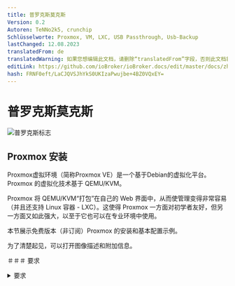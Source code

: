```yaml
---
title: 普罗克斯莫克斯
Version: 0.2
Autoren: TeNNo2k5, crunchip
Schlüsselworte: Proxmox, VM, LXC, USB Passthrough, Usb-Backup
lastChanged: 12.08.2023
translatedFrom: de
translatedWarning: 如果您想编辑此文档，请删除“translatedFrom”字段，否则此文档将再次自动翻译
editLink: https://github.com/ioBroker/ioBroker.docs/edit/master/docs/zh-cn/install/proxmox.md
hash: FRNF0eft/LaCJQVSJhYkS0UKIzaPwujbe+4BZ0VQxEY=
---
```

# 普罗克斯莫克斯
![普罗克斯标志](../../de/install/media/proxmox/Proxmox-logo-860.png)

## Proxmox 安装
Proxmox虚拟环境（简称Proxmox VE）是一个基于Debian的虚拟化平台。 Proxmox 的虚拟化技术基于 QEMU/KVM。

Proxmox 将 QEMU/KVM“打包”在自己的 Web 界面中，从而使管理变得非常容易（并且还支持 Linux 容器 - LXC）。这使得 Proxmox 一方面对初学者友好，但另一方面又如此强大，以至于它也可以在专业环境中使用。

本节展示免费版本（非订阅）Proxmox 的安装和基本配置示例。

为了清楚起见，可以打开图像描述和附加信息。

＃＃＃ 要求
<details><summary>要求</summary>

- 64位CPU
- CPU和主板必须支持Intel VT/AMD-V虚拟化并在BIOS中激活。
- 1 GB RAM（仅适用于 Proxmox） - 根据要操作的虚拟机数量，这里当然需要更多 RAM。因此，建议至少使用 8 GB、最好是 16 GB RAM。

</详情>

### 创建 ISO 映像/可启动 USB 记忆棒
首先，您需要一个 ISO 映像，可以从 [Proxmox下载页面](https://www.proxmox.com/de/downloads/category/iso-images-pve) 下载。

<details><summary>Proxmox 异</summary>

![proxmox-iso](../../de/install/media/proxmox/proxmox-iso.png)

</详情>

安装时，必须使用此 ISO 映像创建可启动 USB 记忆棒。其内存至少应为 2 GB。创建可启动棒的方法有多种，请参阅[准备安装介质](https://pve.proxmox.com/wiki/Prepare_Installation_Media#_instructions_for_windows)

＃＃＃ 安装
必须在 UEFI/BIOS 中配置系统，以便可以从 USB 设备启动。插入 U 盘后，过一会儿就会出现 Proxmox 安装菜单（如果没有，您也可以手动指定 U 盘作为启动介质（在大多数主板上，您可以使用 F8 或 F11 执行此操作）。

**安装 Proxmox VE** 现在只需在安装菜单中选择即可。

<details><summary>安装菜单</summary>

![安装菜单](../../de/install/media/proxmox/installationsmenü.png)

</详情>

下一步是同意使用条款 (EULA)。

<details><summary>猫头鹰</summary>

![猫头鹰](../../de/install/media/proxmox/eula.png)

</详情>

下一步是选择要安装 Proxmox 的硬盘。如果服务器上安装了多个硬盘，请务必选择正确的硬盘！

<details><summary>硬盘的选择</summary>

![磁盘选择](../../de/install/media/proxmox/festplattenauswahl.png)

</详情>

使用**按钮选项**，您还可以为安装硬盘指定其他参数：

<details><summary>高级硬盘选项</summary>

![硬盘选项](../../de/install/media/proxmox/harddisk-options.png)

</详情>

Proxmox 使用 [逻辑卷管理器](https://de.wikipedia.org/wiki/Logical_Volume_Manager) (LVM)。通过此时的扩展选项，可以对 LVM 等进行详细配置。
安装程序创建一个名为 pve 的卷组 (VG) 和名为 root 的附加逻辑卷 (LV)（此处安装了 Proxmox 本身）、数据（存储虚拟机的虚拟磁盘的存储）和交换（此处存储交换文件） ）。

<details><summary>通过高级设置，可以在此处指定某些参数：</summary>

- 文件系统：在这里您可以选择文件系统。这里的默认值是 ext4，在大多数情况下这是一个不错的选择。如果主机系统上有多个可用硬盘（以及大量 RAM），则具有适当 RAID 级别的 zfs 选项在这里有意义。然而，在这种情况下，您应该从根本上处理过 ZFS。
- hdsize：指定 Proxmox 总共应使用的硬盘大小。在这里，您通常选择完整的硬盘大小，除非您想稍后添加更多分区。
- swapsize：确定交换卷的大小。这里的标准与内置内存大小相同，但最小为 4 GB，最大为 8 GB。
- maxroot：指定根卷（Proxmox 本身）的最大大小。 **这里需要提到的是，在基本安装时，后面需要的模板和ISO镜像也存放在这里。**
- minfree：LVM 卷组 pve 上剩余的可用空间。如果磁盘大于 128 GB，则默认保留 16 GB 可用空间（LVM 始终需要一些可用空间来创建快照）。
- maxvz：指定数据卷的最大大小。

</详情>

通常，您可以将所有选项保留为默认设置（即此处未指定任何内容）。这些已经针对大多数安装进行了最佳设置。

为 Proxmox 选择硬盘后，将查询本地化选项（国家/地区、时间和关联的键盘布局）：

<details><summary>本土化</summary>

![地点](../../de/install/media/proxmox/location.png)

</详情>

然后输入 root 用户的密码。此处还要求提供电子邮件地址。用于在出现重要系统消息时向此处指定的地址发送电子邮件。但是，这不一定是真实的电子邮件地址（然后，作为管理员，您将不再通过电子邮件收到重要的系统事件通知）。

<details><summary>密码和电子邮件</summary>

![密码](../../de/install/media/proxmox/password.png)

</详情>

安装程序的下一步涉及网络设置。必须在此处输入静态 IP 地址（无 DHCP）。这包括 IP 地址本身（以 CIDR 表示法）、网关 IP（通常是路由器的 IP 地址）和要使用的 DNS 服务器（在私有环境中通常也是路由器的 IP 地址）。 Proxmox 通常会自动检测网络。

<details><summary>网络</summary>

![网络](../../de/install/media/proxmox/network.png)

</详情>

最后显示安装摘要：

<details><summary>概括</summary>

![概括](../../de/install/media/proxmox/zusammenfassung.png)

</详情>

通过检查设置并单击安装来安装系统。

<details><summary>安装</summary>

![安装](../../de/install/media/proxmox/installation.png)

</详情>

稍等片刻后，安装完成，必须重新启动系统（预先拔出带有 ISO 映像的 USB 记忆棒）。

然后你就会看到终端。此处已显示有关如何访问系统的说明：

<details><summary>安慰</summary>

![安慰](../../de/install/media/proxmox/konsole.png)

</详情>

现在它在浏览器中继续（例如 https://10.1.1.89:8006）。然而，首先会显示一条警告。这是因为在安装过程中生成了自签名证书，而浏览器当然不知道该证书。此时您可以安全地忽略此消息 - 无论如何，连接都是通过 HTTPS 加密的。消息本身取决于浏览器。在此示例中，单击“**高级**”，然后单击“**继续到 10.1.1.89（不安全）**”

<details><summary>隐私错误</summary>

![隐私错误](../../de/install/media/proxmox/datenschutzfehler.png)

</详情>

然后使用 root 用户和安装期间选择的密码进行登录。您可以在这里**首先**将语言切换为德语，否则Proxmox界面将显示为英语，您无需再次输入用户名和密码。

<details><summary>登记</summary>

![登记](../../de/install/media/proxmox/anmeldung.png)

</详情>

登录后，您将立即收到一条消息，提示您没有该服务器的有效订阅。首先单击“确定”即可确认此消息。

<details><summary>订阅</summary>

![订阅](../../de/install/media/proxmox/subskription.png)

</详情>

现在必须调整 Proxmox 软件包源以便可以接收更新。

<details><summary>包来源</summary>

![包来源](../../de/install/media/proxmox/paketquellen.png)

</详情>

为此，**Non-Subscription-Repository** 被添加到包源中。这可以在 Proxmox 实例菜单中的`Updates > Repositories`下完成。可以使用“添加”按钮添加非订阅存储库：

<details><summary>非订阅</summary>

![没有订阅](../../de/install/media/proxmox/no-subscription.png)

</详情>

现在**企业存储库**应该被停用。为此，只需在存储库视图中选择 pve-enterprise 存储库，然后单击 **停用** 按钮。

存储库的配置如下所示：

<details><summary>企业存储库</summary>

![企业](../../de/install/media/proxmox/enterprise.png)

</详情>

＃＃＃ 更新
更改软件包源后，应进行第一次系统更新。最好的方法是通过网络界面：

<details><summary>更新</summary>

![更新](../../de/install/media/proxmox/updates.png)

</详情>

只需选择所需的 Proxmox 节点（例如“pve”），然后单击“更新”下的“**更新**”。这是所谓的任务查看器打开的地方，当系统上执行任何活动时，该查看器始终会显示。现在可以再次关闭任务查看器。顺便说一句，当显示任务查看器时，您不必等到任务完成（“任务确定”），但该对话框始终可以直接再次关闭 - 任务本身继续在后台运行。
如果现在有更新可用，则可以通过单击“**升级**”来导入它们。

Web 控制台将在此处打开，您可以监控进度。

<details><summary>网络控制台</summary>

![网络控制台](../../de/install/media/proxmox/web-konsole.png)

</详情>

当然也可以通过命令行（例如通过 SSH）更新 Proxmox 服务器：

~~~ apt update && apt dist-upgrade ~~~

这里唯一重要的是你使用 **apt dist-upgrade** （在“普通”Debian/Ubuntu 机器上，你倾向于使用 apt Upgrade）。然而，“dist 升级”对于 Proxmox 很重要，因为操作 Proxmox 所需的依赖关系在这里得到了更好的解决。

从这方面来看，Proxmox 的基本配置现已完成。如果您想更广泛地处理 Proxmox，值得一看[Proxmox Wiki](https://pve.proxmox.com/wiki/Main_Page) 或访问 [官方论坛](https://forum.proxmox.com/)。

---

## Proxmox - 创建虚拟 Qemu/KVM 机器 (VM) + 随后安装 ioBroker
本示例指南展示了如何创建 [虚拟机](https://pve.proxmox.com/wiki/Qemu/KVM_Virtual_Machines) (debian11)，然后在其中安装 ioBroker。

当然可以使用 Ubuntu 而不是 Debian，但请确保使用 Ubuntu 服务器 **LTS 版本**。

为了清楚起见，可以打开图像描述和附加信息。

### 1 - 下载 ISO 映像
首先，需要一个[ISO镜像](https://www.debian.org/distrib/)（64位PC Netinst-ISO），必须将其加载到基本安装中的根目录（本地）中（如果没有创建其他驱动器）。

为此，请转至本地 > ISO 映像。有两个选择。

- 之前存储在计算机上的 ISO 可以通过 **上传** 按钮加载到 Proxmox 主机上。
- **从 URL 下载** 可以通过 URL 将 ISO 直接上传到主机。为此，请复制 64 位 PC Netinst-ISO 的链接地址（鼠标右键），插入 URL 并单击 **查询 URL** 以检索它。最后单击“**下载**”，即可直接下载 ISO。

<details><summary>下载ISO</summary>

![虚拟机iso](../../de/install/media/proxmox/vm-iso.png)

![虚拟机 isourl](../../de/install/media/proxmox/vm-isourl.png)

</详情>

### 2 - 创建虚拟机
单击蓝色按钮 **创建 VM** 将打开一个窗口，必须在其中进行以下设置。

- 一般：主机名和密码的分配，ID 已给出（以 100 开头），可以更改，但以后不能更改。
- 操作系统：存储选择（本地）和 ISO 映像（debian-11-netinst.iso）
- 系统：一切保持默认设置，**检查 Qemu Agent**
- 磁盘：存储local-lvm，磁盘大小10GB（10-20GB应该足够了，以后可以更改，但这里不再进一步描述）。
- CPU：取决于计算机的强大程度（也可以随时调整，为此必须重新启动VM）
- 内存：以 MiB 为单位的 RAM 大小（也可以随时调整，为此必须重新启动 VM）
- 网络：vmbr0，其他一切保持默认
- 确认：在这里您可以再次看到摘要（选中**创建后开始**），然后单击**完成**来创建虚拟机。

<details><summary>系列图像 创建VM</summary>

![虚拟机通用](../../de/install/media/proxmox/vm-allgemein.png)

![虚拟机操作系统](../../de/install/media/proxmox/vm-os.png)

![虚拟机系统](../../de/install/media/proxmox/vm-system.png)

![虚拟机磁盘](../../de/install/media/proxmox/vm-disks.png)

![虚拟机CPU](../../de/install/media/proxmox/vm-cpu.png)

![虚拟机存储](../../de/install/media/proxmox/vm-speicher.png)

![虚拟机网络](../../de/install/media/proxmox/vm-netzwerk.png)

![虚拟机确认](../../de/install/media/proxmox/vm-bestätigen.png)

</详情>

### 3 - Debian 安装
VM 启动后，转到 VM 控制台并启动 **安装**。

<details><summary>安慰</summary>

![虚拟机安装](../../de/install/media/proxmox/vm-install.png)

</详情>

您将被引导完成安装，并且必须在此过程中进行一些设置。要使用它，您需要制表符、空格键和箭头键。由于范围的原因，可以找到该系列图像的各种镜头。

<span style="color:red">**危险！ - 不得指定 root 密码。**</span>

一个通知：

不要选择 **iobroker** 作为用户名，因为这已在内部使用。

<details><summary>图像系列 Debian 安装</summary>

![虚拟机-1](../../de/install/media/proxmox/vm-1.png)

![VM-2](../../de/install/media/proxmox/vm-2.png)

![VM-3](../../de/install/media/proxmox/vm-3.png)

![VM-4](../../de/install/media/proxmox/vm-4.png)

![VM-5](../../de/install/media/proxmox/vm-5.png)

![VM-6](../../de/install/media/proxmox/vm-6.png)

![VM-7](../../de/install/media/proxmox/vm-7.png)

![VM-8](../../de/install/media/proxmox/vm-8.png)

![VM-9](../../de/install/media/proxmox/vm-9.png)

![VM-10](../../de/install/media/proxmox/vm-10.png)

![VM-11](../../de/install/media/proxmox/vm-11.png)

![VM-12](../../de/install/media/proxmox/vm-12.png)

![VM-13](../../de/install/media/proxmox/vm-13.png)

![VM-14](../../de/install/media/proxmox/vm-14.png)

![VM-15](../../de/install/media/proxmox/vm-15.png)

![VM-16](../../de/install/media/proxmox/vm-16.png)

![VM-17](../../de/install/media/proxmox/vm-17.png)

![VM-18](../../de/install/media/proxmox/vm-18.png)

![VM-19](../../de/install/media/proxmox/vm-19.png)

![VM-20](../../de/install/media/proxmox/vm-20.png)

![VM-21](../../de/install/media/proxmox/vm-21.png)

![VM-22](../../de/install/media/proxmox/vm-22.png)

![VM-23](../../de/install/media/proxmox/vm-23.png)

![VM-24](../../de/install/media/proxmox/vm-24.png)

![VM-25](../../de/install/media/proxmox/vm-25.png)

![VM-26](../../de/install/media/proxmox/vm-26.png)

</详情>

### 4 - 设置虚拟机
重新启动 VM，然后使用安装时分配的“用户名”和“密码”登录。然后用命令

~~~ IP地址~~~

找到了IP地址。这是通过 ssh 远程连接到虚拟机所必需的，如下一步所示。

<details><summary>IP地址</summary>

![虚拟机IP地址](../../de/install/media/proxmox/vm-ipaddr.png)

</详情>

现在可以通过 ssh（例如 Putty）访问虚拟机。在这里您使用“用户名”和“密码”再次登录。
然后网络地址可以从**dhcp**更改为**静态**。 （推荐用于服务器操作）

~~~ sudo nano /etc/network/interfaces ~~~

<details><summary>网络/接口</summary>

![虚拟机纳米](../../de/install/media/proxmox/vm-nano.png)

![vm-dhcp](../../de/install/media/proxmox/vm-dhcp.png)

![虚拟机静态](../../de/install/media/proxmox/vm-statisch.png)

</详情>

使用组合键 CTRL + o 保存编辑器中的更改，然后按 ENTER，CTRL + x 退出编辑器。

对 IP 的更改仅在 VM 重新启动后才会生效。然而，在此之前，使用以下命令检查 Qemu Guest Agent 是否处于活动状态

~~~ sudo systemctl status qemu-guest-agent ~~~

<details><summary>客座代理</summary>

![vm-qemuguest](../../de/install/media/proxmox/vm-qemuguest.png)

</详情>

<span style="color:orange">**危险！ - 对于 Ubuntu 安装，必须安装并启动 Qemu Guest Agent..**</span>

为此的命令：

~~~ sudo apt-get install qemu-guest-agent sudo systemctl start qemu-guest-agent ~~~

此外，为了能够安装 iobroker，必须随后安装 **curl**。
~~~ sudo apt安装curl ~~~

<details><summary>重新安装卷曲</summary>

![虚拟机卷曲](../../de/install/media/proxmox/vm-curl.png)

</详情>

要传递 VM 中的设备 (USB)，请选择 VM > 硬件 > 添加 > USB 设备 > 供应商/设备 ID。此处列出了所有连接的设备。

<details><summary>USB设备</summary>

![虚拟机USB](../../de/install/media/proxmox/vm-usb.png)

</详情>

为了使 VM 在计算机重新启动后自动启动 (Proxmox)，必须在 VM 选项中激活它。

<details><summary>启动选项</summary>

![虚拟机启动](../../de/install/media/proxmox/vm-booten.png)

</详情>

这样就完成了虚拟机的安装和设置。现在可以重新启动VM，然后可以安装ioBroker。

---

## Proxmox - 创建 Linux 容器 (LXC) + 随后安装 ioBroker
本示例指南展示了如何创建 [LXC集装箱](https://pve.proxmox.com/wiki/Linux_Container) (debian11)，然后在其中安装 ioBroker。

为了清楚起见，可以打开图像描述和附加信息。

### 1 - 下载容器模板
首先需要一个模板，在基本安装时必须将其加载到根目录（本地）中（如果没有创建其他驱动器）。

为此，请转至本地 > 容器模板。单击“**模板**”将打开一个选择列表。在这里选择 debian-11-standard(bullseye) 并单击下载。

<details><summary>下载模板</summary>

![当地的](../../de/install/media/proxmox/local.png)

![模板](../../de/install/media/proxmox/templates.png)

![模板加载](../../de/install/media/proxmox/template-laden.png)

</详情>

### 2 - 创建 LXC
单击蓝色按钮**创建 CT** 将打开一个窗口，现在必须在其中进行以下设置。

- 常规：分配主机名和密码，给出 ID（以 100 开头），但可以更改。
- 模板：存储选择（本地）和模板（debian-11-standard）
- 磁盘：分配磁盘大小（不要太大，可以随时放大）
- CPU：取决于电脑的强大程度（也可以随时调整）
- 内存：Ram/Swap 分配（可以随时调整，甚至在操作期间）
- 网络：静态 IP/CIDR 分配、网关，如果未设置 IPv6，则设置为 SLAAC
- DNS：通常不做任何更改（使用来自主机的值）
- 确认：摘要（勾选**创建后开始**），然后单击**完成**以创建容器。

<details><summary>图像系列 创建 CT</summary>

![个人经历](../../de/install/media/proxmox/pve.png)

![LXC-将军](../../de/install/media/proxmox/lxc-allgemein.png)

![lxc-模板](../../de/install/media/proxmox/lxc-template.png)

![lxc磁盘](../../de/install/media/proxmox/lxc-disks.png)

![中央处理器](../../de/install/media/proxmox/lxc-cpu.png)

![内存](../../de/install/media/proxmox/lxc-speicher.png)

![LXC网络](../../de/install/media/proxmox/lxc-netzwerk.png)

![LXC-DNS](../../de/install/media/proxmox/lxc-dns.png)

![lxc-确认](../../de/install/media/proxmox/lxc-bestätigen.png)

![lxc任务查看器](../../de/install/media/proxmox/lxc-taskviewer.png)

</详情>

### 3 - 设置 LXC
现在容器已经启动了，进入LXC的控制台

<details><summary>安慰</summary>

![LXC控制台](../../de/install/media/proxmox/lxc-konsole.png)

</详情>

在这里，您首先使用之前分配的密码（创建 LXC 时分配的密码）以 root 身份登录，并首先更新它。

~~~ apt 更新 && apt 升级 ~~~

<details><summary>升级</summary>

![LXC升级](../../de/install/media/proxmox/lxc-upgrade.png)

</详情>

直接指出时区还是要设置的。

~~~ dpkg-重新配置tzdata ~~~

<details><summary>时区</summary>

![LXC-tz数据](../../de/install/media/proxmox/lxc-tzdata.png)

![LXC区](../../de/install/media/proxmox/lxc-area.png)

![lxc-时区](../../de/install/media/proxmox/lxc-timezone.png)

</详情>

现在 **sudo** 和 **curl** 将被安装。如下一步所示，需要 Sudo 才能正确创建将来用于在控制台上工作的用户。在最后一步中需要使用 Curl 来调用 ioBroker 安装脚本。

~~~ apt install sudo curl ~~~

<details><summary>重新安装</summary>

![lxc-sudo](../../de/install/media/proxmox/lxc-sudo.png)

</详情>

现在创建未来用户。在这种情况下替换“用户名”。为用户分配密码。其余的可以用ENTER确认。

一个通知：

不要选择 **iobroker** 作为用户名，因为这已在内部使用。

~~~ 添加用户 用户名 ~~~

然后必须将用户分配到 sudo 组。

~~~ usermod -aG sudo 用户名 ~~~

<details><summary>创建用户</summary>

![lxc-添加用户](../../de/install/media/proxmox/lxc-adduser.png)

</详情>

最后一步，在安装ioBroker之前，注销一次

~~~退出~~~

然后用新用户登录。现在可以安装 iobroker。

<details><summary>注销并以用户身份登录</summary>

![lxc用户登录](../../de/install/media/proxmox/lxc-useranmeldung.png)

</详情>

为了使 LXC 在计算机（Proxmox）重新启动后自动启动，必须在容器选项中激活它。

<details><summary>启动选项</summary>

![LXC 启动](../../de/install/media/proxmox/lxc-booten.png)

</详情>

---

## 安装 ioBroker
安装 ioBroker 所需的只是一个命令。

~~~curl -sLf https://iobroker.net/install.sh | bash-~~~

安装步骤分为4步，全自动运行。

- 安装先决条件 (1/4)
- 创建ioBroker用户和目录（2/4）
- 安装 ioBroker (3/4)
- 完成安装 (4/4)

<details><summary>安装人员</summary>

![iobroker安装程序](../../de/install/media/proxmox/iobroker-installer.png)

![iobroker-安装程序1](../../de/install/media/proxmox/iobroker-installer1.png)

![iobroker-安装程序2](../../de/install/media/proxmox/iobroker-installer2.png)

![iobroker-installer3](../../de/install/media/proxmox/iobroker-installer3.png)

</详情>

当最后出现以下内容时表示安装成功。

~~~ ioBroker安装成功在浏览器中打开http://10.1.1.222:8081，开始配置！ ~~~

同时，这也意味着现在可以通过地址在浏览器中调用ioBroker。如果一切正常，没有任何问题，您将看到 ioBroker 设置。现在，助手将指导您完成几个步骤。

<details><summary>ioBroker 助手系列图片</summary>

![iobroker 设置](../../de/install/media/proxmox/iobroker-setup.png)

![iobroker-setup1](../../de/install/media/proxmox/iobroker-setup1.png)

![iobroker-setup2](../../de/install/media/proxmox/iobroker-setup2.png)

![iobroker-setup3](../../de/install/media/proxmox/iobroker-setup3.png)

![iobroker-setup4](../../de/install/media/proxmox/iobroker-setup4.png)

![iobroker-setup5](../../de/install/media/proxmox/iobroker-setup5.png)

![iobroker-setup6](../../de/install/media/proxmox/iobroker-setup6.png)

</详情>

然后您可以搜索设备和服务。可以自动创建所需的适配器/实例。

<details><summary>图片系列设备/服务搜索</summary>

![设备搜索](../../de/install/media/proxmox/gerätesuche.png)

![实例](../../de/install/media/proxmox/instanzen.png)

![iobroker 完成](../../de/install/media/proxmox/iobroker-fertig.png)

</详情>

这样就完成了ioBroker的安装。根据应用和需求，可以随时安装额外的适配器。

---

## Proxmox - LXC（Linux 容器）-> 通过 USB 设备
本指南的这一部分逐步解释了如何将 Proxmox 中的 USB 设备（USB 直通）传递到 LXC（Linux 容器）。

使用VM，可以直接通过Proxmox Web界面传递USB设备。使用Linux容器，目前必须为此手动编辑lxc的配置文件。

这些说明描述了如何集成 **Texas Instruments Inc. CC2531** Zigbee 棒，但相同的步骤也可类似地用于其他 Zigbee 棒（ConBee、CC2652P 等）或除 USB 网络设备之外的其他 USB 设备可以使用（蓝牙/WLAN）。

* 本部分说明使用 Proxmox 7.1 版。

### 1.) 收集有关 USB 设备的信息
<details>

建立与 Proxmox 的 SSH 连接：

~~~ ssh root@ip地址 ~~~

<span style="color:red">**如果 USB 设备已连接到 Proxmox 主机，请暂时拔下该设备。**</span>

以下命令列出 Proxmox 主机上当前连接的所有 USB 设备：

~~~lsusb~~~

![proxmoxlxc00](../../de/install/media/proxmox/proxmoxlxc00.PNG)

现在将要集成的USB设备插入Proxmox主机并再次执行lsusb命令

![proxmoxlxc01](../../de/install/media/proxmox/proxmoxlxc01.PNG)

在屏幕截图中，您可以看到列出了 USB 总线编号：**001** 和设备编号：**003** 的新设备。

使用以下命令需要此信息，例如从设备输出**主设备号**：

~~~ ls -l /dev/bus/usb/001/003 ~~~

在命令中使用 USB 总线编号和设备编号的输出非常重要！

***ls -l /dev/bus/usb/usb 总线编号/设备编号***

![proxmoxlxc02](../../de/install/media/proxmox/proxmoxlxc02.PNG)

本例中的 USB 设备的主设备号为 **189**，请在文本文件中记下设备的值并添加注释：#1

![proxmoxlxc03](../../de/install/media/proxmox/proxmoxlxc03.PNG)

接下来我们输出 USB 设备的唯一 id，并在文本文件中用注释记下输出值：#2

~~~ ls /dev/serial/by-id/ ~~~

![proxmoxlxc04](../../de/install/media/proxmox/proxmoxlxc04.PNG)

![proxmoxlxc05](../../de/install/media/proxmox/proxmoxlxc05.PNG)

最后一步，输出 ttyACM 的主设备号并用注释注明：#3：

~~~ ls -l /dev/ttyACM* ~~~

![proxmoxlxc06](../../de/install/media/proxmox/proxmoxlxc06.PNG)

>*如果没有输出，请使用“ls -l /dev/serial/by-id/”检查 USB 设备是否被系统集成为 ttyUSB，如果是，则替换所有引用 **ttyACM 的以下命令。 ..* * 从 **ttyUSB…** 获取，如果没有输出，则不是 USB CDC 类设备（串行通信），因此可以忽略从 ttyACM 包含的所有点。*

因此，我们在lxc的配置文件中记下集成所需的USB设备的**三个**值。

![proxmoxlxc07](../../de/install/media/proxmox/proxmoxlxc07.PNG)

</详情>

### 2.) 编辑LXC配置文件
<details>

使用以下命令更改到 Proxmox 主机上的 LXC 配置目录：

~~~ cd /etc/pve/lxc ~~~

配置文件的 ID 号与创建 lxc 时分配的 ID 号相同！

![proxmoxlxc08](../../de/install/media/proxmox/proxmoxlxc08.PNG)

![proxmoxlxc09](../../de/install/media/proxmox/proxmoxlxc09.PNG)

在编辑配置文件之前，应创建备份副本：

~~~ cp 201.conf 201.conf.backup ~~~

![proxmoxlxc10](../../de/install/media/proxmox/proxmoxlxc10.PNG)

现在使用 vi 或 nano 编辑配置文件：

~~~ Nano 201.conf ~~~

![proxmoxlxc11](../../de/install/media/proxmox/proxmoxlxc11.PNG)

在配置文件末尾添加以下内容：

~~~ lxc.cgroup2.devices.allow：c 189：* rwm lxc.mount.entry：usb-Texas_Instruments_TI_CC2531_USB_CDC___0X00124B0012023529-if00 dev/serial/by-id/usb-Texas_Instruments_TI_CC2531_USB_CDC___0X001 24B0 012023529-if00 无绑定，可选，创建=文件

lxc.cgroup2.devices.allow: c 166:* rwm lxc.mount.entry: /dev/ttyACM0 dev/ttyACM0 none 绑定，可选，创建=文件 ~~~

将标记的值替换为笔记中注明的条目！

![12](../../de/install/media/proxmox/proxmoxlxc12.PNG)

* 第一行指主设备号 **189** 注：#1
* 在第二行中，注：#2 中的唯一 id (usb-Texas_Instruments_TI_CC2531_USB_CDC___0X00124B0012023529-if00) 单独给出，并带有绝对路径，请注意，完整的文本写在一行中，没有换行符。
* 在第三行中，给出来自 Note: #3 的 ttyACM 的主设备号 **166**。

保存配置文件（在nano编辑器中使用组合键：CTRL + o & CTRL + x退出编辑器）

</br>

<span style="color:orange">**危险！ - 如果您的容器有活动快照：**</span>

<details>

那么 lxc.cgroup 代码不属于配置文件的末尾，而是属于快照的第一个条目之前。

![proxmoxlxc18](../../de/install/media/proxmox/proxmoxlxc18.PNG)

</详情>

<span style="color:orange">**危险！ - Proxmox 7.0 版本之前的安装：**</span>

<details>

将条目替换为

~~~ lxc.cgroup2 ~~~

通过

~~~ lxc.cgroup ~~~

</详情>

</br> 最后，发出以下命令来设置 ttyACM0 所需的权限：

~~~ chmod o+rw /dev/ttyACM* ~~~

要将调整应用于 lxc，请使用 **pct stop id / pct start id** 从容器执行冷启动：

~~~ pct 停止 201 ~~~

~~~ pct开始201 ~~~

</br>

<span style="color:green">**提示最好在外部存储工作配置文件的副本，因为例如B. 集成的 Proxmox 备份服务不会备份您的配置内容！**</span>

</br>

</详情>

### 3.) 检查 LXC USB 直通和 Zigbee 实例配置
<details>

建立与 LXC 的 SSH 连接：

~~~ ssh 用户@ip 地址 ~~~

使用命令：

~~~lsusb~~~

&

~~~ ls -l /dev ~~~

检查配置文件调整是否成功。

![proxmoxlxc13](../../de/install/media/proxmox/proxmoxlxc13.PNG)

* 如屏幕截图所示，容器现在可以访问 USB 设备。

* 重要的是ttyACM0在屏幕截图中具有相同的权限，即**crw-rw-rw- 1无人nogroup**

>***如果不检查配置文件中的所有值是否都按照描述设置，权限应该仍然不匹配然后跳转到第5点。***

* 屏幕截图还显示 cc2531 的设备编号已从 3 变为 4，这是因为在此期间棒已被拔出并再次插入。但是，由于在配置文件中指定了唯一 ID 而不是总线/设备编号，因此 USB 直通将继续工作。

如果如上所述，将 Zigbee 棒传递到容器，则必须在 Zigbee 适配器设置的 iobroker 中的 COM 端口名称下输入它

~~~ /dev/ttyACM0 ~~~

指定以便适配器寻址正确的设备。

![proxmoxlxc14](../../de/install/media/proxmox/proxmoxlxc14.PNG)

</详情>

### 4.) 永久权限的UDEV规则 ttyACM0的调整
<details>

在第 3 步结束时使用命令

~~~ chmod o+rw /dev/ttyACM* ~~~

为 ttyACM0 设置了适当的权限，但这些权限更改会在 Proxmox 主机重新启动时重置。Proxmox 主机上需要 udev 规则才能进行永久调整。

使用 lsusb 我们再次列出当前连接的 USB 设备：

~~~lsusb~~~

![proxmoxlxc15](../../de/install/media/proxmox/proxmoxlxc15.PNG)

这次我们记下ID后面的数值，所以在本例中**0451:16a8**

* 第一个值：***0451*** 代表 **idVendor**，第二个值：***16a8*** 代表 **idProduct**。

现在使用 vi 或 nano 在 /etc/udev/rules.d 下创建 udev 规则：

~~~ 纳米 /etc/udev/rules.d/50-myusb.rules ~~~

并添加了以下内容：

~~~ 子系统==“usb”，ATTRS {idVendor} ==“0451”，ATTRS {idProduct}==“16a8”，GROUP =“用户”，MODE =“0666”~~~

![proxmoxlxc16](../../de/install/media/proxmox/proxmoxlxc16.PNG)

最后，运行以下命令激活udev规则：

~~~ udevadm 控制 --reload ~~~

</详情>

### 5.) 故障排除
<details>

**错误：** lxc 中的 ttyACM0 权限不匹配或在短时间内丢失（ConBee II）。

~~~ ls -l /dev/ttyACM0 c--------- 0 无人 nogroup 166, 0 二月 7 日 14:29 ttyACM0 ~~~

</br>

**解决方案：** 使用 mknod 为容器创建持久绑定。

为此，在路径 **“/var/lib/lxc/CONTAINERID”** 中创建 **devices** 文件夹，并使用 mknod 在此文件夹中创建绑定：

~~~ mkdir /var/lib/lxc/201/devices ~~~

~~~ cd /var/lib/lxc/201/devices ~~~

~~~ mknod -m 666 ttyACM0 c 166 0 ~~~

+ *mknod 在路径中创建名为 ttyACM0 的文件（只要该文件存在，设备就绑定到 lxc）*

![proxmoxlxc17](../../de/install/media/proxmox/proxmoxlxc17.PNG)

***主要设备号和ttyACM..必要时进行调整***

然后必须调整lxc配置文件中的条目：

~~~ lxc.mount.entry: /dev/ttyACM0 dev/ttyACM0 无绑定，可选，创建=文件 ~~~

被替换为：

~~~ lxc.mount.entry: /var/lib/lxc/CONTAINERID/devices/ttyACM0 dev/ttyACM0 none 绑定，可选，创建=文件 ~~~

</详情>

---

## 设置 USB 记忆棒/磁盘用于备份
为了以后可以单独保存备份，可以选择在 Proxmox 主机上以棒或磁盘的形式集成 USB 设备。
为此，设备必须具有特定的格式。
常见的[文件系统](https://wiki.ubuntuusers.de/Dateisystem/)是**vFAT**或**NTFS**。两者都可以在 Linux、Windows 或 MacOS 上读取。
对于纯 Linux，通常是 **EXT4**。

如果数据介质仍未分区或者您想重新格式化它，您可以在 Windows PC (ntfs) 上或直接在 Proxmox 服务器上执行此操作。
准备好数据介质后，就可以将其安装到系统中，然后通过 Proxmox Gui 直接添加为存储（目录）。

<span style="color:orange">**危险！ - 采用新格式后，数据介质上所有以前的数据都将被删除</span>

以下示例说明直接参考 Proxmox 主机上的设置。也可以使用 ssh/putty。

**注意，以下命令需要 root，如果在主机上使用自定义用户，则以下命令必须以 sudo 为前缀。**

### 准备设备
### 1 - 识别设备
首先，您找到带有 [LSBLK](https://wiki.ubuntuusers.de/lsblk/) 的设备。建议在插入之前和之后运行该命令一次。这使得识别设备变得更加容易。

~~~ lsblk ~~~

看起来像这样（字母根据连接的设备数量而变化）

~~~ sdd 8:48 0 119.2G 0 磁盘 ├─sdd1 8:49 0 119.2G 0 部分 └─sdd9 8:57 0 8M 0 部分 sde 8:64 0 931.5G 0 磁盘 <-- 这是磁盘 / dev/sde └─sde1 8:65 0 931.5G 0 部分 <-- 这是第一个分区 /dev/sde1 如果已经格式化 sr0 11:0 1 1024M 0 rom sr1 11:1 1 1024M 0 rom ~~~

### 2 - 分区
驱动器通过菜单驱动的[cfdisk](https://wiki.ubuntuusers.de/fdisk/)进行分区

~~~ cfdisk /dev/sde ~~~

### 3 - 创建文件系统
现在必须格式化之前创建的分区。如上所述，根据预期用途，有不同的选择。
使用命令[MKFS](https://wiki.ubuntuusers.de/Formatieren/)和适当的参数格式化分区。

~~~ mkfs.vfat /dev/sde1 ~~~

### 4 - 安装驱动器
为了能够使用完整的数据介质，它必须是[安装的](https://wiki.ubuntuusers.de/mount/)。

为此创建了一个合适的安装点，以便在重新启动后重新自动集成数据介质，您还需要在[/etc/fstab](https://wiki.ubuntuusers.de/fstab/)中添加一个合适的条目。

为此，必须读出驱动器的唯一 **UUID**。

创建挂载点~~~ mkdir /media/ext_usb ~~~

挂载媒体 ~~~ 挂载 /dev/sde1 /media/ext_usb ~~~

获取 UUID ~~~ blkid | grep -i sde ~~~ 给出 ~~~ /dev/sde1: LABEL="Export_Images" UUID="136b058d-f0c8-406d-a82b-2adcc00b72bf" UUID_SUB="951e8519-8478-4d64-b093-c3597147f989" BLOCK_SIZE="第4096章 类型=“btrfs”PARTUUID=“00011a10-01”~~~

使用 nano 编辑 */etc/fstab* 中的条目 ~~~ nano /etc/fstab ~~~ 现在添加并保存此条目 ~~~ UUID="136b058d-f0c8-406d-a82b-2adcc00b72bf" /media/ ext_usb vfat 默认 0 0 ~~~

### 5- 在 Proxmox 中添加存储
现在可以在数据中心>存储下添加目录。 ID名称可以自由选择，例如*usb-backup*。

路径在 *Directory* 列中指定，在本例中为 */media/ext_usb*。

使用*内容*，您只需选择所需的请求。